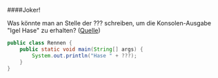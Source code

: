 ####Joker!

Was könnte man an Stelle der ??? schreiben, um die Konsolen-Ausgabe "Igel Hase" zu erhalten? ([Quelle](http://www.java-forum.org/plauderecke/22639-java-quiz-82.html#post981353))

```java
public class Rennen {
    public static void main(String[] args) {
        System.out.println("Hase " + ???);
    }
}
```